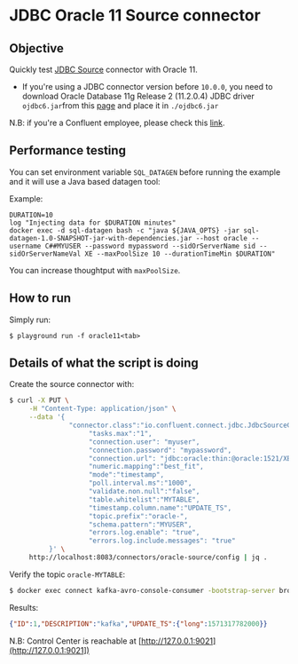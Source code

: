 # JDBC Oracle 11 Source connector



## Objective

Quickly test [JDBC Source](https://docs.confluent.io/current/connect/kafka-connect-jdbc/source-connector/index.html#kconnect-long-jdbc-source-connector) connector with Oracle 11.

* If you're using a JDBC connector version before `10.0.0`, you need to download Oracle Database 11g Release 2 (11.2.0.4) JDBC driver `ojdbc6.jar`from this [page](https://www.oracle.com/database/technologies/jdbcdriver-ucp-downloads.html) and place it in `./ojdbc6.jar`

N.B: if you're a Confluent employee, please check this [link](https://confluent.slack.com/archives/C0116NM415F/p1636391410032900).

## Performance testing

You can set environment variable `SQL_DATAGEN` before running the example and it will use a Java based datagen tool:

Example:

```
DURATION=10
log "Injecting data for $DURATION minutes"
docker exec -d sql-datagen bash -c "java ${JAVA_OPTS} -jar sql-datagen-1.0-SNAPSHOT-jar-with-dependencies.jar --host oracle --username C##MYUSER --password mypassword --sidOrServerName sid --sidOrServerNameVal XE --maxPoolSize 10 --durationTimeMin $DURATION"
```

You can increase thoughtput with `maxPoolSize`.

## How to run

Simply run:

```
$ playground run -f oracle11<tab>
```

## Details of what the script is doing

Create the source connector with:

```bash
$ curl -X PUT \
     -H "Content-Type: application/json" \
     --data '{
               "connector.class":"io.confluent.connect.jdbc.JdbcSourceConnector",
                    "tasks.max":"1",
                    "connection.user": "myuser",
                    "connection.password": "mypassword",
                    "connection.url": "jdbc:oracle:thin:@oracle:1521/XE",
                    "numeric.mapping":"best_fit",
                    "mode":"timestamp",
                    "poll.interval.ms":"1000",
                    "validate.non.null":"false",
                    "table.whitelist":"MYTABLE",
                    "timestamp.column.name":"UPDATE_TS",
                    "topic.prefix":"oracle-",
                    "schema.pattern":"MYUSER",
                    "errors.log.enable": "true",
                    "errors.log.include.messages": "true"
          }' \
     http://localhost:8083/connectors/oracle-source/config | jq .
```

Verify the topic `oracle-MYTABLE`:

```bash
$ docker exec connect kafka-avro-console-consumer -bootstrap-server broker:9092 --property schema.registry.url=http://schema-registry:8081 --topic oracle-MYTABLE --from-beginning --max-messages 1
```

Results:

```json
{"ID":1,"DESCRIPTION":"kafka","UPDATE_TS":{"long":1571317782000}}
```

N.B: Control Center is reachable at [http://127.0.0.1:9021](http://127.0.0.1:9021])
